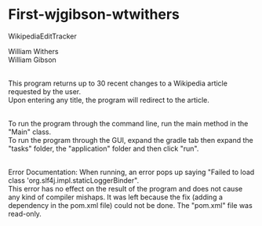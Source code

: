 # First-wjgibson-wtwithers
WikipediaEditTracker

William Withers <br/>
William Gibson <br/><br/>

This program returns up to 30 recent changes to a Wikipedia article requested by the user. <br/>
Upon entering any title, the program will redirect to the article. <br/></br>

To run the program through the command line, run the main method in the "Main" class.</br>
To run the program through the GUI, expand the gradle tab then expand the "tasks" folder, the "application" folder and then click "run".</br></br>

Error Documentation: When running, an error pops up saying "Failed to load class 'org.slf4j.impl.staticLoggerBinder".<br/>
This error has no effect on the result of the program and does not cause any kind of compiler mishaps. It was left because the fix (adding a dependency in the pom.xml file) could not be done. The "pom.xml" file was read-only.<br/>

